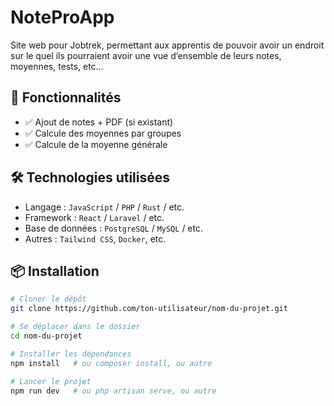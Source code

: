 # NoteProApp

Site web pour Jobtrek, permettant aux apprentis de pouvoir avoir un endroit sur le quel ils pourraient avoir une vue d’ensemble de leurs notes, moyennes, tests, etc…

## 🚀 Fonctionnalités

- ✅ Ajout de notes + PDF (si existant)
- ✅ Calcule des moyennes par groupes
- ✅ Calcule de la moyenne générale

## 🛠️ Technologies utilisées

- Langage : `JavaScript` / `PHP` / `Rust` / etc.
- Framework : `React` / `Laravel` / etc.
- Base de données : `PostgreSQL` / `MySQL` / etc.
- Autres : `Tailwind CSS`, `Docker`, etc.

## 📦 Installation

```bash
# Cloner le dépôt
git clone https://github.com/ton-utilisateur/nom-du-projet.git

# Se déplacer dans le dossier
cd nom-du-projet

# Installer les dépendances
npm install   # ou composer install, ou autre

# Lancer le projet
npm run dev   # ou php artisan serve, ou autre
